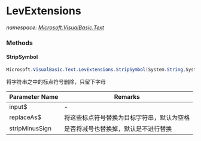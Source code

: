 ﻿# LevExtensions
_namespace: <a href="#" onClick="load('/docs/Microsoft.VisualBasic.Text/index.md')">Microsoft.VisualBasic.Text</a>_





### Methods

#### StripSymbol
```csharp
Microsoft.VisualBasic.Text.LevExtensions.StripSymbol(System.String,System.String,System.Boolean)
```
将字符串之中的标点符号删除，只留下字母

|Parameter Name|Remarks|
|--------------|-------|
|input$|-|
|replaceAs$|将这些标点符号替换为目标字符串，默认为空格|
|stripMinusSign|是否将减号也替换掉，默认是不进行替换|



